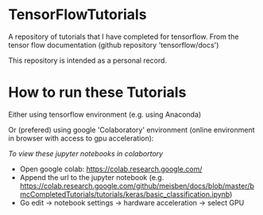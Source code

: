 # TensorFlowTutorials
A repository of tutorials that I have completed for tensorflow. From the tensor flow documentation (github repository 'tensorflow/docs')

This repository is intended as a personal record.

# How to run these Tutorials

Either using tensorflow environment (e.g. using Anaconda)

Or (prefered) using google 'Colaboratory' environment (online environment in browser with access to gpu acceleration):

*To view these jupyter notebooks in colabortory*
- Open google colab: https://colab.research.google.com/
- Append the url to the jupyter notebook (e.g. https://colab.research.google.com/github/meisben/docs/blob/master/bmcCompletedTutorials/tutorials/keras/basic_classification.ipynb)
- Go edit -> notebook settings -> hardware acceleration -> select GPU


